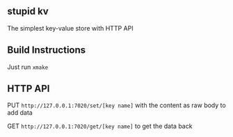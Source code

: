 stupid kv
-------------------

The simplest key-value store with HTTP API

## Build Instructions

Just run `xmake`

## HTTP API

PUT `http://127.0.0.1:7020/set/[key name]` with the content as raw body to add data

GET `http://127.0.0.1:7020/get/[key name]` to get the data back
